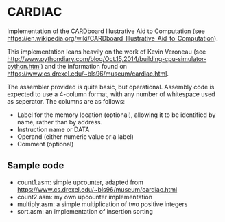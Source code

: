 CARDIAC
=======

Implementation of the CARDboard Illustrative Aid to Computation (see 
https://en.wikipedia.org/wiki/CARDboard_Illustrative_Aid_to_Computation).

This implementation leans heavily on the work of Kevin Veroneau (see 
http://www.pythondiary.com/blog/Oct.15,2014/building-cpu-simulator-python.html) 
and the information found on https://www.cs.drexel.edu/~bls96/museum/cardiac.html.

The assembler provided is quite basic, but operational. Assembly code is expected to use
a 4-column format, with any number of whitespace used as seperator. The columns are as follows:

- Label for the memory location (optional), allowing it to be identified by name, rather than by address.
- Instruction name or DATA
- Operand (either numeric value or a label)
- Comment (optional)

Sample code
-----------

- count1.asm: simple upcounter, adapted from https://www.cs.drexel.edu/~bls96/museum/cardiac.html
- count2.asm: my own upcounter implementation
- multiply.asm: a simple multiplication of two positive integers
- sort.asm: an implementation of insertion sorting

